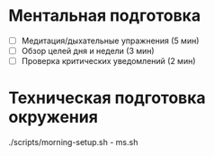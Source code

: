 # Ментальная подготовка
- [ ] Медитация/дыхательные упражнения (5 мин)
- [ ] Обзор целей дня и недели (3 мин)  
- [ ] Проверка критических уведомлений (2 мин)

# Техническая подготовка окружения
./scripts/morning-setup.sh - ms.sh